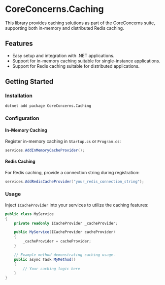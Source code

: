 # CoreConcerns.Caching

This library provides caching solutions as part of the CoreConcerns suite, supporting both in-memory and distributed Redis caching.

## Features

- Easy setup and integration with .NET applications.
- Support for in-memory caching suitable for single-instance applications.
- Support for Redis caching suitable for distributed applications.

## Getting Started

### Installation

```shell
dotnet add package CoreConcerns.Caching
```

### Configuration

#### In-Memory Caching

Register in-memory caching in `Startup.cs` or `Program.cs`:

```csharp
services.AddInMemoryCacheProvider();
```

#### Redis Caching

For Redis caching, provide a connection string during registration:

```csharp
services.AddRedisCacheProvider("your_redis_connection_string");
```

### Usage

Inject `ICacheProvider` into your services to utilize the caching features:

```csharp
public class MyService
{
    private readonly ICacheProvider _cacheProvider;

    public MyService(ICacheProvider cacheProvider)
    {
        _cacheProvider = cacheProvider;
    }

    // Example method demonstrating caching usage.
    public async Task MyMethod()
    {
        // Your caching logic here
    }
}
```
